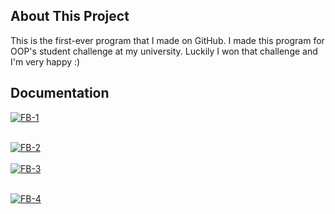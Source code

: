 ## About This Project

This is the first-ever program that I made on GitHub. I made this program for OOP's student challenge at my university. Luckily I won that challenge and I'm very happy :)

## Documentation
<a href="https://postimg.cc/phLjxkyx" target="_blank"><img src="https://i.postimg.cc/wvhQXGpt/FB-1.png" alt="FB-1"/></a><br/>
<br>

<a href="https://postimages.org/" target="_blank"><img src="https://i.postimg.cc/XvB8Jv1k/FB-2.png" alt="FB-2"/></a><br/>
<br>
<a href="https://postimages.org/" target="_blank"><img src="https://i.postimg.cc/FHBpNSpK/FB-3.png" alt="FB-3"/></a><br/>
<br>

<a href="https://postimg.cc/bGTnK4y3" target="_blank"><img src="https://i.postimg.cc/qRfGCd9V/FB-4.png" alt="FB-4"/></a><br/>

